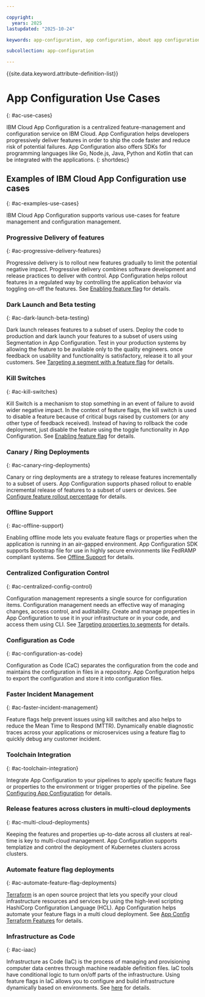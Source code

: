 ```yaml
---

copyright:
  years: 2025
lastupdated: "2025-10-24"

keywords: app-configuration, app configuration, about app configuration, use cases

subcollection: app-configuration

---
```


{{site.data.keyword.attribute-definition-list}}

# App Configuration Use Cases
{: #ac-use-cases}

IBM Cloud App Configuration is a centralized feature-management and configuration service on IBM Cloud. App Configuration helps developers progressively deliver features in order to ship the code faster and reduce risk of potential failures. App Configuration also offers SDKs for programming languages like Go, Node.js, Java, Python and Kotlin that can be integrated with the applications.
{: shortdesc}

## Examples of IBM Cloud App Configuration use cases
{: #ac-examples-use-cases}

IBM Cloud App Configuration supports various use-cases for feature management and configuration management.

### Progressive Delivery of features
{: #ac-progressive-delivery-features}

Progressive delivery is to rollout new features gradually to limit the potential negative impact. Progressive delivery combines software development and release practices to deliver with control. App Configuration helps rollout features in a regulated way by controlling the application behavior via toggling on-off the features. See [Enabling feature flag](/docs/app-configuration?topic=app-configuration-ac-feature-flags#enabling-feature-flag) for details.

### Dark Launch and Beta testing
{: #ac-dark-launch-beta-testing}

Dark launch releases features to a subset of users. Deploy the code to production and dark launch your features to a subset of users using Segmentation in App Configuration.
Test in your production systems by allowing the feature to be available only to the quality engineers. once feedback on usability and functionality is satisfactory, release it to all your customers. See [Targeting a segment with a feature flag](/docs/app-configuration?topic=app-configuration-ac-feature-flags#targeting-segment-with-feature-flag) for details.

### Kill Switches
{: #ac-kill-switches}

Kill Switch is a mechanism to stop something in an event of failure to avoid wider negative impact. In the context of feature flags, the kill switch is used to disable a feature because of critical bugs raised by customers (or any other type of feedback received). Instead of having to rollback the code deployment, just disable the feature using the toggle functionality in App Configuration.  See [Enabling feature flag](/docs/app-configuration?topic=app-configuration-ac-feature-flags#enabling-feature-flag) for details.

### Canary / Ring Deployments
{: #ac-canary-ring-deployments}

Canary or ring deployments are a strategy to release features incrementally to a subset of users. App Configuration supports phased rollout to enable incremental release of features to a subset of users or devices. See [Configure feature rollout percentage](docs/app-configuration?topic=app-configuration-ac-feature-flags#configure-rollout-percentage) for details.

### Offline Support
{: #ac-offline-support}

Enabling offline mode lets you evaluate feature flags or properties when the application is running in an air-gapped environment. App Configuration SDK supports Bootstrap file for use in highly secure environments like FedRAMP compliant systems. See [Offline Support](/docs/app-configuration?topic=app-configuration-ac-offline) for details.

### Centralized Configuration Control
{: #ac-centralized-config-control}

Configuration management represents a single source for configuration items. Configuration management needs an effective way of managing changes, access control, and auditability. Create and manage properties in App Configuration to use it in your infrastructure or in your code, and access them using CLI. See [Targeting properties to segments](/docs/app-configuration?topic=app-configuration-ac-properties) for details.

### Configuration as Code
{: #ac-configuration-as-code}

Configuration as Code (CaC) separates the configuration from the code and maintains the configuration in files in a repository. App Configuration helps to export the configuration and store it into configuration files.

### Faster Incident Management
{: #ac-faster-incident-management}

Feature flags help prevent issues using kill switches and also helps to reduce the Mean Time to Respond (MTTR). Dynamically enable diagnostic traces across your applications or microservices using a feature flag to quickly debug any customer incident.

### Toolchain Integration
{: #ac-toolchain-integration}

Integrate App Configuration to your pipelines to apply specific feature flags or properties to the environment or trigger properties of the pipeline. See [Configuring App Configuration](/docs/ContinuousDelivery?topic=ContinuousDelivery-app-configuration&interface=ui) for details.

### Release features across clusters in multi-cloud deployments
{: #ac-multi-cloud-deployments}

Keeping the features and properties up-to-date across all clusters at real-time is key to  multi-cloud management. App Configuration supports templatize and control the deployment of Kubernetes clusters across clusters.

### Automate feature flag deployments
{: #ac-automate-feature-flag-deployments}

[Terraform](https://developer.hashicorp.com/terraform) is an open source project that lets you specify your cloud infrastructure resources and services by using the high-level scripting HashiCorp Configuration Language (HCL). App Configuration helps automate your feature flags in a multi cloud deployment. See [App Config Terraform Features](https://registry.terraform.io/providers/IBM-Cloud/ibm/latest/docs/resources/app_config_feature) for details.

### Infrastructure as Code
{: #ac-iaac}

Infrastructure as Code (IaC) is the process of managing and provisioning computer data centres through machine readable definition files. IaC tools have conditional logic to turn on/off parts of the infrastructure. Using feature flags in IaC allows you to configure and build infrastructure dynamically based on environments. See [here](https://registry.terraform.io/providers/IBM-Cloud/ibm/latest/docs/data-sources/app_config_feature) for details.


